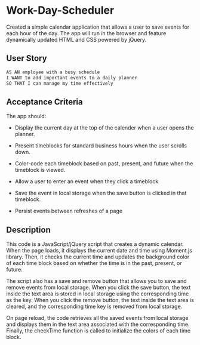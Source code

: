 # Work-Day-Scheduler
Created a simple calendar application that allows a user to save events for each hour of the day. The app will run in the browser and feature dynamically updated HTML and CSS powered by jQuery.

## User Story

```md
AS AN employee with a busy schedule
I WANT to add important events to a daily planner
SO THAT I can manage my time effectively
```

## Acceptance Criteria

The app should:

* Display the current day at the top of the calender when a user opens the planner.
 
* Present timeblocks for standard business hours when the user scrolls down.
 
* Color-code each timeblock based on past, present, and future when the timeblock is viewed.
 
* Allow a user to enter an event when they click a timeblock

* Save the event in local storage when the save button is clicked in that timeblock.

* Persist events between refreshes of a page


## Description

This code is a JavaScript/jQuery script that creates a dynamic calendar. When the page loads, it displays the current date and time using Moment.js library. Then, it checks the current time and updates the background color of each time block based on whether the time is in the past, present, or future.

The script also has a save and remove button that allows you to save and remove events from local storage. When you click the save button, the text inside the text area is stored in local storage using the corresponding time as the key. When you click the remove button, the text inside the text area is cleared, and the corresponding time key is removed from local storage.

On page reload, the code retrieves all the saved events from local storage and displays them in the text area associated with the corresponding time. Finally, the checkTime function is called to initialize the colors of each time block.

